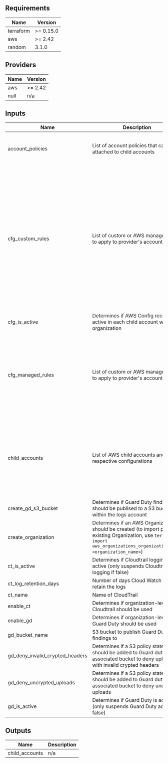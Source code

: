 ## Requirements

| Name | Version |
|------|---------|
| terraform | >= 0.15.0 |
| aws | >= 2.42 |
| random | 3.1.0 |

## Providers

| Name | Version |
|------|---------|
| aws | >= 2.42 |
| null | n/a |

## Inputs

| Name | Description | Type | Default | Required |
|------|-------------|------|---------|:--------:|
| account\_policies | List of account policies that can be attached to child accounts | <pre>list(object({<br>    name    = string<br>    content = string<br>  }))</pre> | `[]` | no |
| cfg\_custom\_rules | List of custom or AWS managed rules to apply to provider's account | <pre>list(object({<br>    name                        = string<br>    description                 = optional(string)<br>    included_accounts = optional(list(string))<br>    excluded_accounts = optional(list(string))<br>    exclude_root = optional(bool)<br>    input_parameters            = optional(map(string))<br>    rule_identifier           = string<br>    maximum_execution_frequency = optional(string)<br>    tags                        = optional(map(string))<br><br>    function_name = optional(string)<br>    handler = string<br>    runtime = string<br>    env_vars = optional(map(string))<br>    filename = optional(string)<br>    image_uri = optional(string)<br>    s3_bucket = optional(string)<br>    s3_key = optional(string)<br>  }))</pre> | `[]` | no |
| cfg\_is\_active | Determines if AWS Config recorder is active in each child account within organization | `bool` | `true` | no |
| cfg\_managed\_rules | List of custom or AWS managed rules to apply to provider's account | <pre>list(object({<br>    name                        = string<br>    description                 = optional(string)<br>    included_accounts = optional(list(string))<br>    excluded_accounts = optional(list(string))<br>    exclude_root = optional(bool)<br>    input_parameters            = optional(map(string))<br>    rule_identifier           = string<br>    maximum_execution_frequency = optional(string)<br>    tags                        = optional(map(string))<br>  }))</pre> | `[]` | no |
| child\_accounts | List of AWS child accounts and their respective configurations | <pre>list(object({<br>    name                       = string<br>    email                      = string<br>    role_name                  = optional(string)<br>    parent_id                  = optional(string)<br>    policies                   = optional(list(string))<br>    tags                       = optional(map(string))<br>    is_logs                    = optional(bool)<br>    is_cfg = optional(bool)<br>    iam_user_access_to_billing = optional(bool)<br>  }))</pre> | `[]` | no |
| create\_gd\_s3\_bucket | Determines if Guard Duty findings should be publised to a S3 bucket within the logs account | `bool` | `true` | no |
| create\_organization | Determines if an AWS Organization should be created (to import pre-existing Organization, use `terraform import aws_organizations_organization.this <organization_name>`) | `bool` | `true` | no |
| ct\_is\_active | Determines if Cloudtrail logging is active (only suspends Cloudtrail logging if false) | `bool` | `true` | no |
| ct\_log\_retention\_days | Number of days Cloud Watch will retain the logs | `number` | n/a | yes |
| ct\_name | Name of CloudTrail | `string` | n/a | yes |
| enable\_ct | Determines if organization-level Cloudtrail should be used | `bool` | `true` | no |
| enable\_gd | Determines if organization-level Guard Duty should be used | `bool` | `true` | no |
| gd\_bucket\_name | S3 bucket to publish Guard Duty findings to | `string` | `null` | no |
| gd\_deny\_invalid\_crypted\_headers | Determines if a S3 policy statement should be added to Guard duty associated bucket to deny uploads with invalid crypted headers | `bool` | `true` | no |
| gd\_deny\_uncrypted\_uploads | Determines if a S3 policy statement should be added to Guard duty associated bucket to deny uncrypted uploads | `bool` | `true` | no |
| gd\_is\_active | Determines if Guard Duty is active (only suspends Guard Duty activity if false) | `bool` | `true` | no |

## Outputs

| Name | Description |
|------|-------------|
| child\_accounts | n/a |
